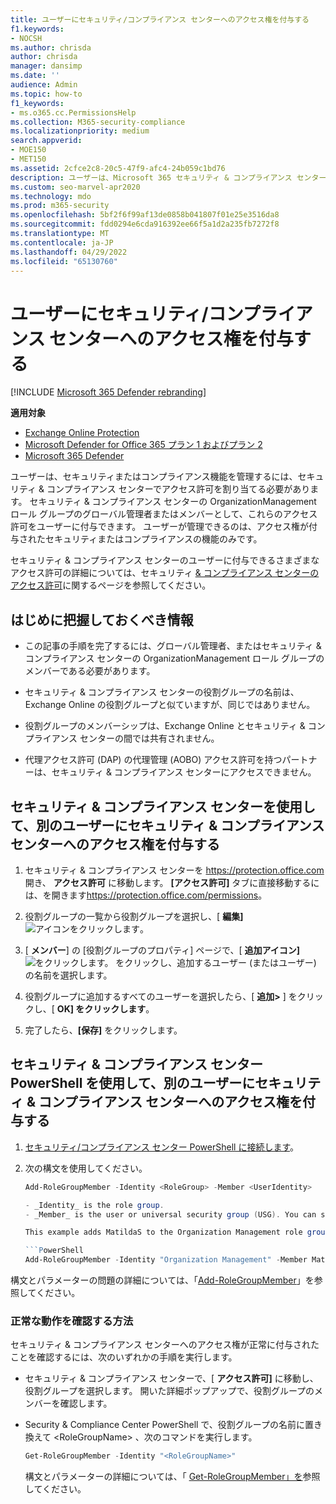 ```yaml
---
title: ユーザーにセキュリティ/コンプライアンス センターへのアクセス権を付与する
f1.keywords:
- NOCSH
ms.author: chrisda
author: chrisda
manager: dansimp
ms.date: ''
audience: Admin
ms.topic: how-to
f1_keywords:
- ms.o365.cc.PermissionsHelp
ms.collection: M365-security-compliance
ms.localizationpriority: medium
search.appverid:
- MOE150
- MET150
ms.assetid: 2cfce2c8-20c5-47f9-afc4-24b059c1bd76
description: ユーザーは、Microsoft 365 セキュリティ & コンプライアンス センターでアクセス許可を割り当てる必要があります。その前に、セキュリティ機能またはコンプライアンス機能を管理する必要があります。
ms.custom: seo-marvel-apr2020
ms.technology: mdo
ms.prod: m365-security
ms.openlocfilehash: 5bf2f6f99af13de0858b041807f01e25e3516da8
ms.sourcegitcommit: fdd0294e6cda916392ee66f5a1d2a235fb7272f8
ms.translationtype: MT
ms.contentlocale: ja-JP
ms.lasthandoff: 04/29/2022
ms.locfileid: "65130760"
---
```

# <a name="give-users-access-to-the-security--compliance-center"></a>ユーザーにセキュリティ/コンプライアンス センターへのアクセス権を付与する

[!INCLUDE [Microsoft 365 Defender rebranding](../includes/microsoft-defender-for-office.md)]

**適用対象**
- [Exchange Online Protection](exchange-online-protection-overview.md)
- [Microsoft Defender for Office 365 プラン 1 およびプラン 2](defender-for-office-365.md)
- [Microsoft 365 Defender](../defender/microsoft-365-defender.md)

ユーザーは、セキュリティまたはコンプライアンス機能を管理するには、セキュリティ & コンプライアンス センターでアクセス許可を割り当てる必要があります。 セキュリティ & コンプライアンス センターの OrganizationManagement ロール グループのグローバル管理者またはメンバーとして、これらのアクセス許可をユーザーに付与できます。 ユーザーが管理できるのは、アクセス権が付与されたセキュリティまたはコンプライアンスの機能のみです。

セキュリティ & コンプライアンス センターのユーザーに付与できるさまざまなアクセス許可の詳細については、セキュリティ [& コンプライアンス センターのアクセス許可](permissions-in-the-security-and-compliance-center.md)に関するページを参照してください。

## <a name="what-do-you-need-to-know-before-you-begin"></a>はじめに把握しておくべき情報

- この記事の手順を完了するには、グローバル管理者、またはセキュリティ & コンプライアンス センターの OrganizationManagement ロール グループのメンバーである必要があります。

- セキュリティ & コンプライアンス センターの役割グループの名前は、Exchange Online の役割グループと似ていますが、同じではありません。

- 役割グループのメンバーシップは、Exchange Online とセキュリティ & コンプライアンス センターの間では共有されません。

- 代理アクセス許可 (DAP) の代理管理 (AOBO) アクセス許可を持つパートナーは、セキュリティ & コンプライアンス センターにアクセスできません。

## <a name="use-the-security--compliance-center-to-give-another-user-access-to-the-security--compliance-center"></a>セキュリティ & コンプライアンス センターを使用して、別のユーザーにセキュリティ & コンプライアンス センターへのアクセス権を付与する

1. セキュリティ & コンプライアンス センターを <https://protection.office.com> 開き、 **アクセス許可** に移動します。 **[アクセス許可]** タブに直接移動するには、を開きます<https://protection.office.com/permissions>。

2. 役割グループの一覧から役割グループを選択し、[ **編集]** ![アイコンをクリックします](../../media/O365-MDM-CreatePolicy-EditIcon.gif)。

3. [ **メンバー**] の [役割グループのプロパティ] ページで、[ **追加アイコン]**![ をクリックします。](../../media/ITPro-EAC-AddIcon.gif) をクリックし、追加するユーザー (またはユーザー) の名前を選択します。

4. 役割グループに追加するすべてのユーザーを選択したら、[ **追加\>** ] をクリックし、[ **OK] をクリックします**。

5. 完了したら、**[保存]** をクリックします。

## <a name="use-security--compliance-center-powershell-to-give-another-user-access-to-the-security--compliance-center"></a>セキュリティ & コンプライアンス センター PowerShell を使用して、別のユーザーにセキュリティ & コンプライアンス センターへのアクセス権を付与する

1. [セキュリティ/コンプライアンス センター PowerShell に接続します](/powershell/exchange/connect-to-scc-powershell)。

2. 次の構文を使用してください。

   ```powershell
   Add-RoleGroupMember -Identity <RoleGroup> -Member <UserIdentity>

   - _Identity_ is the role group.
   - _Member_ is the user or universal security group (USG). You can specify only one member at a time.

   This example adds MatildaS to the Organization Management role group.

   ```PowerShell
   Add-RoleGroupMember -Identity "Organization Management" -Member MatildaS
   ```

構文とパラメーターの問題の詳細については、「[Add-RoleGroupMember](/powershell/module/exchange/add-rolegroupmember)」を参照してください。

### <a name="how-do-you-know-this-worked"></a>正常な動作を確認する方法

セキュリティ & コンプライアンス センターへのアクセス権が正常に付与されたことを確認するには、次のいずれかの手順を実行します。

- セキュリティ & コンプライアンス センターで、[ **アクセス許可]** に移動し、役割グループを選択します。 開いた詳細ポップアップで、役割グループのメンバーを確認します。

- Security & Compliance Center PowerShell で、役割グループの名前に置き換えて \<RoleGroupName\> 、次のコマンドを実行します。

  ```powershell
  Get-RoleGroupMember -Identity "<RoleGroupName>"
  ```

  構文とパラメーターの詳細については、「 [Get-RoleGroupMember」を](/powershell/module/exchange/Get-RoleGroupMember)参照してください。
